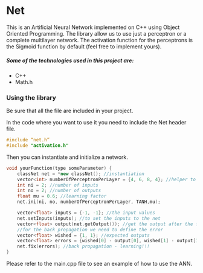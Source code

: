 # Net
This is an Artificial Neural Network implemented on C++ using Object Oriented Programming.
The library allow us to use just a perceptron or a complete multilayer network.
The activation function for the perceptrons is the Sigmoid function by default (feel free to implement yours).

##### Some of the technologies used in this project are:
  - C++
  - Math.h


### Using the library

Be sure that all the file are included in your project.

In the code where you want to use it you need to include the Net header file.

```c++
#include “net.h”
#include "activation.h"
```

Then you can instantiate and initialize a network.

```c++
void yourFunction(type someParameter) {
	classNet net = *new classNet(); //instantiation
	vector<int> numberOfPerceptronPerLayer = {4, 6, 8, 4}; //helper to initialize the network
	int ni = 2; //number of inputs
	int no = 2; //number of outputs
	float mu = 0.6; //learning factor
	net.ini(ni, no, numberOfPerceptronPerLayer, TANH,mu);

	vector<float> inputs = {-1, -1}; //the input values
	net.setInputs(inputs); //to set the inputs to the net
	vector<float> output(net.getOutput()); //get the output after the forward propagation
	//for the back propagation we need to define the error
	vector<float> wished = {1, 1}; //expected outputs
	vector<float> errors = {wished[0] - output[0], wished[1] - output[1]}; //errors
	net.fix(errors); //back propagation - learning!!!
}
```

Please refer to the main.cpp file to see an example of how to use the ANN.

